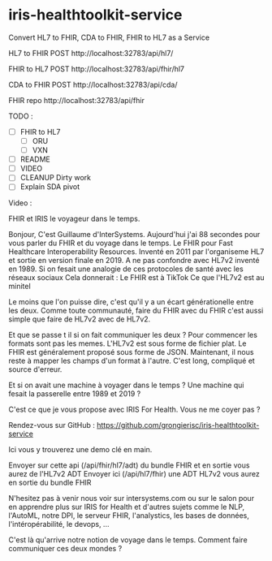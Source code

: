 # iris-healthtoolkit-service
Convert HL7 to FHIR,  CDA to FHIR, FHIR to HL7 as a Service

HL7 to FHIR
POST http://localhost:32783/api/hl7/

FHIR to HL7
POST http://localhost:32783/api/fhir/hl7

CDA to FHIR
POST http://localhost:32783/api/cda/

FHIR repo
http://localhost:32783/api/fhir

TODO :
- [ ] FHIR to HL7
    - [ ] ORU
    - [ ] VXN
- [ ] README
- [ ] VIDEO
- [ ] CLEANUP Dirty work
- [ ] Explain SDA pivot

Video :

FHIR et IRIS le voyageur dans le temps.

Bonjour, C'est Guillaume d'InterSystems.
Aujourd'hui j'ai 88 secondes pour vous parler du FHIR et du voyage dans le temps.
Le FHIR pour Fast Healthcare Interoperability Resources.
Inventé en 2011 par l'organiseme HL7 et sortie en version finale en 2019.
A ne pas confondre avec HL7v2 inventé en 1989.
Si on fesait une analogie de ces protocoles de santé avec les réseaux sociaux
Cela donnerait :
Le FHIR est à TikTok
Ce que l'HL7v2 est au minitel

Le moins que l'on puisse dire, c'est qu'il y a un écart générationelle entre les deux.
Comme toute communauté, 
faire du FHIR avec du FHIR 
c'est aussi simple que faire de 
HL7v2 avec de HL7v2.

Et que se passe t il si on fait communiquer les deux ?
Pour commencer les formats sont pas les memes.
L'HL7v2 est sous forme de fichier plat.
Le FHIR est généralement proposé sous forme de JSON.
Maintenant, il nous reste à mapper les champs d'un format à l'autre.
C'est long, compliqué et source d'erreur.

Et si on avait une machine à voyager dans le temps ?
Une machine qui fesait la passerelle entre 1989 et 2019 ?

C'est ce que je vous propose avec IRIS For Health.
Vous ne me coyer pas ?

Rendez-vous sur GitHub :
https://github.com/grongierisc/iris-healthtoolkit-service

Ici vous y trouverez une demo clé en main.

Envoyer sur cette api (/api/fhir/hl7/adt) du bundle FHIR et en sortie vous aurez de l'HL7v2 ADT
Envoyer ici (/api/hl7/fhir) une ADT HL7v2 vous aurez en sortie du bundle FHIR

N'hesitez pas à venir nous voir sur intersystems.com ou sur le salon pour en apprendre plus sur IRIS for Health et d'autres sujets comme le NLP, l'AutoML, notre DPI, le serveur FHIR, l'analystics, les bases de données, l'intéropérabilité, le devops, ...




C'est là qu'arrive notre notion de voyage dans le temps.
Comment faire communiquer ces deux mondes ?



